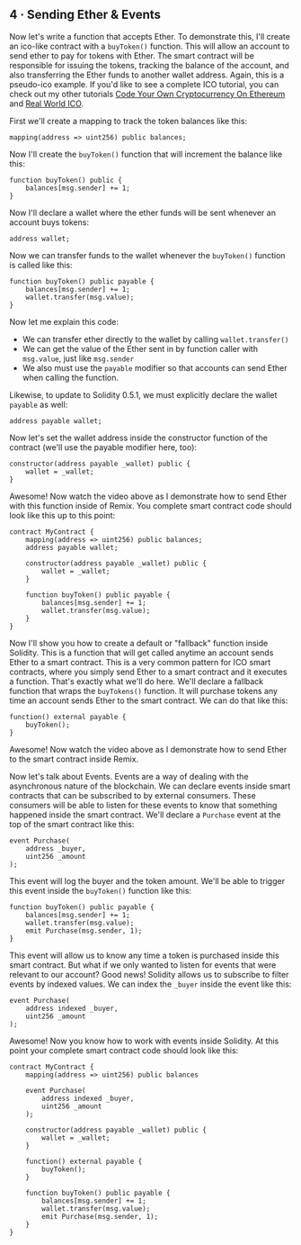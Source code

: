 ## 4 · Sending Ether & Events

Now let's write a function that accepts Ether. To demonstrate this, I'll create an ico-like contract with a `buyToken()` function. This will allow an account to send ether to pay for tokens with Ether. The smart contract will be responsible for issuing the tokens, tracking the balance of the account, and also transferring the Ether funds to another wallet address. Again, this is a pseudo-ico example. If you'd like to see a complete ICO tutorial, you can check out my other tutorials [Code Your Own Cryptocurrency On Ethereum](https://www.dappuniversity.com/articles/code-your-own-cryptocurrency-on-ethereum) and [Real World ICO](https://www.dappuniversity.com/articles/real-world-ico).

First we'll create a mapping to track the token balances like this:

```
mapping(address => uint256) public balances;
```

Now I'll create the `buyToken()` function that will increment the balance like this:

```
function buyToken() public {
    balances[msg.sender] += 1;
}
```

Now I'll declare a wallet where the ether funds will be sent whenever an account buys tokens:

```
address wallet;
```

Now we can transfer funds to the wallet whenever the `buyToken()` function is called like this:

```
function buyToken() public payable {
    balances[msg.sender] += 1;
    wallet.transfer(msg.value);
}
```

Now let me explain this code:

- We can transfer ether directly to the wallet by calling `wallet.transfer()`
- We can get the value of the Ether sent in by function caller with `msg.value`, just like `msg.sender`
- We also must use the `payable` modifier so that accounts can send Ether when calling the function.

Likewise, to update to Solidity 0.5.1, we must explicitly declare the wallet `payable` as well:

```
address payable wallet;
```

Now let's set the wallet address inside the constructor function of the contract (we'll use the payable modifier here, too):

```
constructor(address payable _wallet) public {
    wallet = _wallet;
}
```

Awesome! Now watch the video above as I demonstrate how to send Ether with this function inside of Remix. You complete smart contract code should look like this up to this point:

```
contract MyContract {
    mapping(address => uint256) public balances;
    address payable wallet;

    constructor(address payable _wallet) public {
        wallet = _wallet;
    }

    function buyToken() public payable {
        balances[msg.sender] += 1;
        wallet.transfer(msg.value);
    }
}
```

Now I'll show you how to create a default or "fallback" function inside Solidity. This is a function that will get called anytime an account sends Ether to a smart contract. This is a very common pattern for ICO smart contracts, where you simply send Ether to a smart contract and it executes a function. That's exactly what we'll do here. We'll declare a fallback function that wraps the `buyTokens()` function. It will purchase tokens any time an account sends Ether to the smart contract. We can do that like this:

```
function() external payable {
    buyToken();
}
```

Awesome! Now watch the video above as I demonstrate how to send Ether to the smart contract inside Remix.

Now let's talk about Events. Events are a way of dealing with the asynchronous nature of the blockchain. We can declare events inside smart contracts that can be subscribed to by external consumers. These consumers will be able to listen for these events to know that something happened inside the smart contract. We'll declare a `Purchase` event at the top of the smart contract like this:

```
event Purchase(
    address _buyer,
    uint256 _amount
);
```

This event will log the buyer and the token amount. We'll be able to trigger this event inside the `buyToken()` function like this:

```
function buyToken() public payable {
    balances[msg.sender] += 1;
    wallet.transfer(msg.value);
    emit Purchase(msg.sender, 1);
}
```

This event will allow us to know any time a token is purchased inside this smart contract. But what if we only wanted to listen for events that were relevant to our account? Good news! Solidity allows us to subscribe to filter events by indexed values. We can index the `_buyer` inside the event like this:

```
event Purchase(
    address indexed _buyer,
    uint256 _amount
);
```

Awesome! Now you know how to work with events inside Solidity. At this point your complete smart contract code should look like this:

```
contract MyContract {
    mapping(address => uint256) public balances

    event Purchase(
        address indexed _buyer,
        uint256 _amount
    );

    constructor(address payable _wallet) public {
        wallet = _wallet;
    }

    function() external payable {
        buyToken();
    }

    function buyToken() public payable {
        balances[msg.sender] += 1;
        wallet.transfer(msg.value);
        emit Purchase(msg.sender, 1);
    }
}
```
